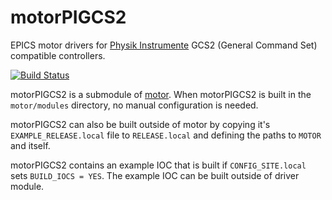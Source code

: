 # motorPIGCS2
EPICS motor drivers for [Physik Instrumente](https://www.physikinstrumente.com/) GCS2 (General Command Set) compatible controllers.

[![Build Status](https://github.com/epics-motor/motorPIGCS2/actions/workflows/ci-scripts-build.yml/badge.svg)](https://github.com/epics-motor/motorPIGCS2/actions/workflows/ci-scripts-build.yml)
<!--[![Build Status](https://travis-ci.org/epics-motor/motorPIGCS2.png)](https://travis-ci.org/epics-motor/motorPIGCS2)-->

motorPIGCS2 is a submodule of [motor](https://github.com/epics-modules/motor).  When motorPIGCS2 is built in the ``motor/modules`` directory, no manual configuration is needed.

motorPIGCS2 can also be built outside of motor by copying it's ``EXAMPLE_RELEASE.local`` file to ``RELEASE.local`` and defining the paths to ``MOTOR`` and itself.

motorPIGCS2 contains an example IOC that is built if ``CONFIG_SITE.local`` sets ``BUILD_IOCS = YES``.  The example IOC can be built outside of driver module.
